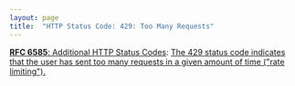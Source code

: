 ```yaml
---
layout: page
title:  "HTTP Status Code: 429: Too Many Requests"
---
```


[**RFC 6585**: Additional HTTP Status Codes](/specs/IETF/RFC/6585 "This document specifies additional HyperText Transfer Protocol (HTTP) status codes for a variety of common situations."): [The 429 status code indicates that the user has sent too many requests in a given amount of time ("rate limiting").]()

